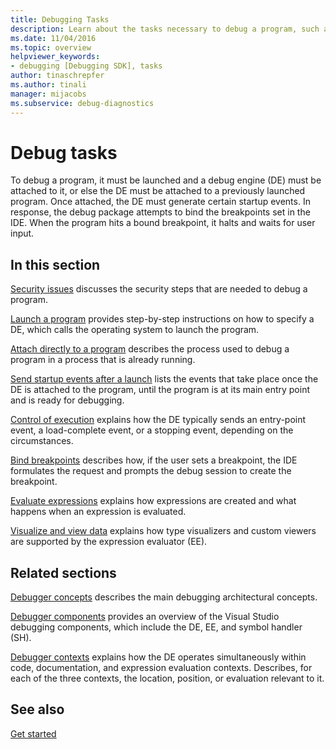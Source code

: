 ```yaml
---
title: Debugging Tasks
description: Learn about the tasks necessary to debug a program, such as attaching it to a debug engine, generating startup events, and hitting breakpoints.
ms.date: 11/04/2016
ms.topic: overview
helpviewer_keywords:
- debugging [Debugging SDK], tasks
author: tinaschrepfer
ms.author: tinali
manager: mijacobs
ms.subservice: debug-diagnostics
---
```

# Debug tasks

To debug a program, it must be launched and a debug engine (DE) must be attached to it, or else the DE must be attached to a previously launched program. Once attached, the DE must generate certain startup events. In response, the debug package attempts to bind the breakpoints set in the IDE. When the program hits a bound breakpoint, it halts and waits for user input.

## In this section

[Security issues](../../extensibility/debugger/security-issues.md) discusses the security steps that are needed to debug a program.

 [Launch a program](../../extensibility/debugger/launching-a-program.md) provides step-by-step instructions on how to specify a DE, which calls the operating system to launch the program.

 [Attach directly to a program](../../extensibility/debugger/attaching-directly-to-a-program.md) describes the process used to debug a program in a process that is already running.

 [Send startup events after a launch](../../extensibility/debugger/sending-startup-events-after-a-launch.md) lists the events that take place once the DE is attached to the program, until the program is at its main entry point and is ready for debugging.

 [Control of execution](../../extensibility/debugger/control-of-execution.md) explains how the DE typically sends an entry-point event, a load-complete event, or a stopping event, depending on the circumstances.

 [Bind breakpoints](../../extensibility/debugger/binding-breakpoints.md) describes how, if the user sets a breakpoint, the IDE formulates the request and prompts the debug session to create the breakpoint.

 [Evaluate expressions](../../extensibility/debugger/evaluating-expressions.md) explains how expressions are created and what happens when an expression is evaluated.

 [Visualize and view data](../../extensibility/debugger/visualizing-and-viewing-data.md) explains how type visualizers and custom viewers are supported by the expression evaluator (EE).

## Related sections

[Debugger concepts](../../extensibility/debugger/debugger-concepts.md) describes the main debugging architectural concepts.

 [Debugger components](../../extensibility/debugger/debugger-components.md) provides an overview of the Visual Studio debugging components, which include the DE, EE, and symbol handler (SH).

 [Debugger contexts](../../extensibility/debugger/debugger-contexts.md) explains how the DE operates simultaneously within code, documentation, and expression evaluation contexts. Describes, for each of the three contexts, the location, position, or evaluation relevant to it.

## See also
 [Get started](../../extensibility/debugger/getting-started-with-debugger-extensibility.md)
